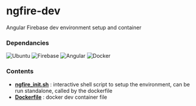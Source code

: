 # ngfire-dev

Angular Firebase dev environment setup and container

### Dependancies

![Ubuntu](https://img.shields.io/badge/Ubuntu-E95420?style=for-the-badge&logo=ubuntu&logoColor=white)  ![Firebase](https://img.shields.io/badge/firebase-%23039BE5.svg?style=for-the-badge&logo=firebase)  ![Angular](https://img.shields.io/badge/angular-%23DD0031.svg?style=for-the-badge&logo=angular&logoColor=white)  ![Docker](https://img.shields.io/badge/docker-%230db7ed.svg?style=for-the-badge&logo=docker&logoColor=white)

### Contents
* __[ngfire_init.sh](https://github.com/cdyn/ngfire-dev/ngfire_init.sh)__ : interactive shell script to setup the environment, can be run standalone, called by the dockerfile
* __[Dockerfile](https://github.com/cdyn/ngfire-dev/ngfire_init.sh)__ : docker dev container file
